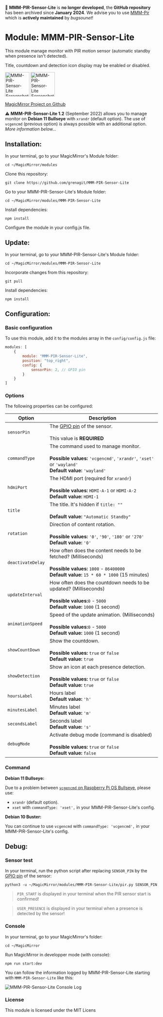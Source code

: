🛑 **MMM-PIR-Sensor-Lite** is **no longer developed**, the **GitHub repository** has been archived since **January 2024**. We advise you to use [MMM-Pir](https://github.com/bugsounet/MMM-Pir) which is **actively maintained** by *bugsounet*!

# Module: MMM-PIR-Sensor-Lite
This module manage monitor with PIR motion sensor (automatic standby when presence isn't detected).

Title, countdown and detection icon display may be enabled or disabled.

<p align="left">
<img alt="MMM-PIR-Sensor-Lite Screenshot #1" src="MMM-PIR-Sensor-Lite_screenshot1.png" height="80px">
<img alt="MMM-PIR-Sensor-Lite Screenshot #2" src="MMM-PIR-Sensor-Lite_screenshot2.png" height="80px">
</p>

[MagicMirror Project on Github](https://github.com/MichMich/MagicMirror)

⚠️ **MMM-PIR-Sensor-Lite 1.2** (September 2022) allows you to manage monitor on **Debian 11 Bullseye** with `xrandr` (default option). The use of `vcgencmd` (previous option) is always possible with an additional option. *More information below...*

## Installation:

In your terminal, go to your MagicMirror's Module folder:
```shell
cd ~/MagicMirror/modules
```

Clone this repository:
```shell
git clone https://github.com/grenagit/MMM-PIR-Sensor-Lite
```

Go to your MMM-PIR-Sensor-Lite's Module folder:
```shell
cd ~/MagicMirror/modules/MMM-PIR-Sensor-Lite
```

Install dependencies:
```shell
npm install
```

Configure the module in your config.js file.

## Update:

In your terminal, go to your MMM-PIR-Sensor-Lite's Module folder:
```shell
cd ~/MagicMirror/modules/MMM-PIR-Sensor-Lite
```

Incorporate changes from this repository:
```shell
git pull
```

Install dependencies:
```shell
npm install
```

## Configuration:

### Basic configuration

To use this module, add it to the modules array in the `config/config.js` file:
```javascript
modules: [
	{
		module: "MMM-PIR-Sensor-Lite",
		position: "top_right",
		config: {
			sensorPin: 2, // GPIO pin
		}
	}
]
```

### Options

The following properties can be configured:


| Option                       | Description
| ---------------------------- | -----------
| `sensorPin`                  | The [GPIO pin](https://pinout.xyz/) of the sensor. <br><br> This value is **REQUIRED**
| `commandType`                | The command used to manage monitor. <br><br> **Possible values:** `'vcgencmd'`, `'xrandr'`, `'xset'` or `'wayland'` <br> **Default value:** `'wayland'`
| `hdmiPort`                   | The HDMI port (required for `xrandr`) <br><br> **Possible values:** `HDMI-A-1` or `HDMI-A-2` <br> **Default value:** `HDMI-1`
| `title`                      | The title. It's hidden if `title: ""` <br><br> **Default value:** `"Automatic Standby"`
| `rotation`                   | Direction of content rotation. <br><br> **Possible values:** `'0'`, `'90'`, `'180'` or `'270'` <br> **Default value:** `'0'`
| `deactivateDelay`            | How often does the content needs to be fetched? (Milliseconds) <br><br> **Possible values:** `1000` - `86400000` <br> **Default value:** `15 * 60 * 1000` (15 minutes)
| `updateInterval`             | How often does the countdown needs to be updated? (Milliseconds) <br><br> **Possible values:**`0` - `5000` <br> **Default value:** `1000` (1 second)
| `animationSpeed`             | Speed of the update animation. (Milliseconds) <br><br> **Possible values:**`0` - `5000` <br> **Default value:** `1000` (1 second)
| `showCountDown`              | Show the countdown. <br><br> **Possible values:** `true` or `false` <br> **Default value:** `true`
| `showDetection `             | Show an icon at each presence detection. <br><br> **Possible values:** `true` or `false` <br> **Default value:** `true`
| `hoursLabel`                 | Hours label <br> **Default value:** `'h'`
| `minutesLabel`               | Minutes label <br> **Default value:** `'m'`
| `secondsLabel`               | Seconds label <br> **Default value:** `'s'`
| `debugMode`                  | Activate debug mode (command is disabled) <br><br> **Possible values:** `true` or `false` <br> **Default value:** `false`

### Command

**Debian 11 Bullseye:**

Due to a problem between [`vcgencmd` on Raspberry Pi OS Bullseye](https://github.com/raspberrypi/userland/issues/727), please use:
 - `xrandr` (default option).
 - `xset` with `commandType: 'xset',` in your MMM-PIR-Sensor-Lite's config.

**Debian 10 Buster:**

You can continue to use `vcgencmd` with `commandType: 'vcgencmd',` in your MMM-PIR-Sensor-Lite's config.

## Debug:

### Sensor test

In your terminal, run the python script after replacing `SENSOR_PIN` by the [GPIO pin](https://pinout.xyz/) of the sensor:
```shell
python3 -u ~/MagicMirror/modules/MMM-PIR-Sensor-Lite/pir.py SENSOR_PIN
```

> `PIR_START` is displayed in your terminal when the PIR sensor start is confirmed!

> `USER_PRESENCE` is displayed in your terminal when a presence is detected by the sensor!

### Console

In your terminal, go to your MagicMirror's folder:
```shell
cd ~/MagicMirror
```

Run MagicMirror in developper mode (with console):
```shell
npm run start:dev
```

You can follow the information logged by MMM-PIR-Sensor-Lite starting with `MMM-PIR-Sensor-Lite` like this:

<img alt="MMM-PIR-Sensor-Lite Console Log" src="MMM-PIR-Sensor-Lite_console-log.png">

### License

This module is licensed under the MIT Licens

